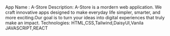 App Name : A-Store 
Description: A-Store is a mordern web application. We craft innovative apps designed to make everyday life simpler, smarter, and more exciting.Our goal is to turn your ideas into digital experiences that truly make an impact.
Technologies: HTML,CSS,Tailwind,DaisyUI,Vanila JAVASCRIPT,REACT
